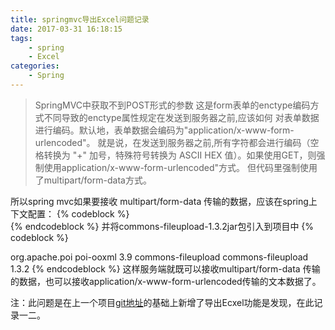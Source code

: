 ```yaml
---
title: springmvc导出Excel问题记录
date: 2017-03-31 16:18:15
tags:
	- spring
	- Excel
categories:
	- Spring	
---
```

>SpringMVC中获取不到POST形式的参数
>这是form表单的enctype编码方式不同导致的enctype属性规定在发送到服务器之前,应该如何
>对表单数据进行编码。默认地，表单数据会编码为"application/x-www-form-urlencoded"。
>就是说，在发送到服务器之前,所有字符都会进行编码（空格转换为 "+" 加号，特殊符号转换为
>ASCII HEX 值）。如果使用GET，则强制使用application/x-www-form-urlencoded"方式。
>但代码里强制使用了multipart/form-data方式。

<!--more-->
所以spring mvc如果要接收 multipart/form-data 传输的数据，应该在spring上下文配置：
{% codeblock %}
<bean id="multipartResolver" class="org.springframework.web.multipart.commons.CommonsMultipartResolver">       
</bean>
{% endcodeblock %}
并将commons-fileupload-1.3.2jar包引入到项目中
{% codeblock %}
<!-- POI导出Exl -->
<dependency>
   <groupId>org.apache.poi</groupId>
   <artifactId>poi-ooxml</artifactId>
   <version>3.9</version>
</dependency>
<dependency>
   <groupId>commons-fileupload</groupId>
   <artifactId>commons-fileupload</artifactId>
   <version>1.3.2</version>
</dependency>
{% endcodeblock %}
这样服务端就既可以接收multipart/form-data 传输的数据，也可以接收application/x-www-form-urlencoded传输的文本数据了。

注：此问题是在上一个项目[git地址](https://coding.net/u/letra/p/mvcdemo/git)的基础上新增了导出Ecxel功能是发现，在此记录一二。